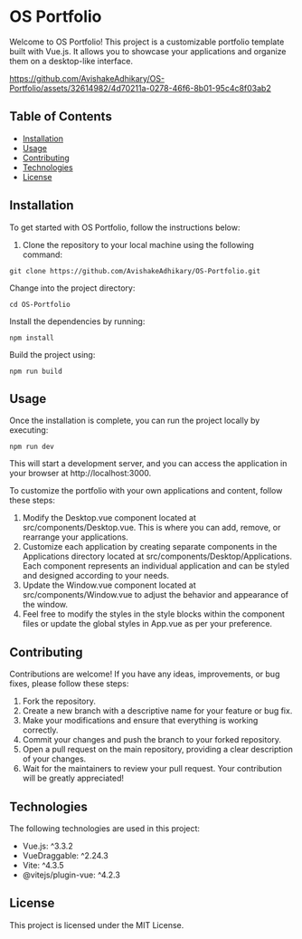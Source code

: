 # OS Portfolio

Welcome to OS Portfolio! This project is a customizable portfolio template built with Vue.js. It allows you to showcase your applications and organize them on a desktop-like interface.

https://github.com/AvishakeAdhikary/OS-Portfolio/assets/32614982/4d70211a-0278-46f6-8b01-95c4c8f03ab2

## Table of Contents

- [Installation](#installation)
- [Usage](#usage)
- [Contributing](#contributing)
- [Technologies](#technologies)
- [License](#license)

## Installation

To get started with OS Portfolio, follow the instructions below:

1. Clone the repository to your local machine using the following command:

```shell
git clone https://github.com/AvishakeAdhikary/OS-Portfolio.git
```

Change into the project directory:
```shell
cd OS-Portfolio
```
Install the dependencies by running:
```shell
npm install
```
Build the project using:
```shell
npm run build
```
## Usage
Once the installation is complete, you can run the project locally by executing:

```shell
npm run dev
```

This will start a development server, and you can access the application in your browser at http://localhost:3000.

To customize the portfolio with your own applications and content, follow these steps:

1. Modify the Desktop.vue component located at src/components/Desktop.vue. This is where you can add, remove, or rearrange your applications.
2. Customize each application by creating separate components in the Applications directory located at src/components/Desktop/Applications. Each component represents an individual application and can be styled and designed according to your needs.
3. Update the Window.vue component located at src/components/Window.vue to adjust the behavior and appearance of the window.
4. Feel free to modify the styles in the style blocks within the component files or update the global styles in App.vue as per your preference.

## Contributing
Contributions are welcome! If you have any ideas, improvements, or bug fixes, please follow these steps:

1. Fork the repository.
2. Create a new branch with a descriptive name for your feature or bug fix.
3. Make your modifications and ensure that everything is working correctly.
4. Commit your changes and push the branch to your forked repository.
5. Open a pull request on the main repository, providing a clear description of your changes.
6. Wait for the maintainers to review your pull request. Your contribution will be greatly appreciated!

## Technologies
The following technologies are used in this project:

- Vue.js: ^3.3.2
- VueDraggable: ^2.24.3
- Vite: ^4.3.5
- @vitejs/plugin-vue: ^4.2.3

## License
This project is licensed under the MIT License.
